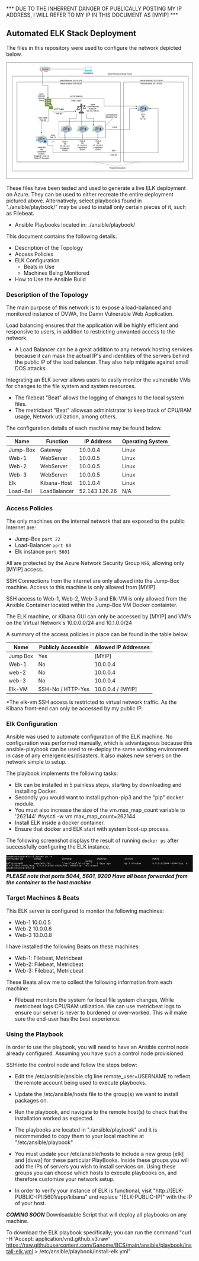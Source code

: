*** DUE TO THE INHERRENT DANGER OF PUBLICALLY POSTING MY IP ADDRESS, I WILL REFER TO MY IP IN THIS DOCUMENT AS [MYIP] ***


## Automated ELK Stack Deployment

The files in this repository were used to configure the network depicted below.

![Azure Elk Deployment](Images/Azure-elk-Deployment.png)

These files have been tested and used to generate a live ELK deployment on Azure. They can be used to either recreate the entire deployment pictured above. Alternatively, select playbooks found in "./ansible/playbook/" may be used to install only certain pieces of it, such as Filebeat.

  - Ansible Playbooks located in: ./ansible/playbook/

This document contains the following details:
- Description of the Topology
- Access Policies
- ELK Configuration
  - Beats in Use
  - Machines Being Monitored
- How to Use the Ansible Build


### Description of the Topology

The main purpose of this network is to expose a load-balanced and monitored instance of DVWA, the Damn Vulnerable Web Application.

Load balancing ensures that the application will be highly efficient and responsive to users, in addition to restricting unwanted access to the network.
- A Load Balancer can be a great addition to any network hosting services because it can mask the actual IP's and identities of the servers behind the public IP of the load balancer.  They also help mitigate against small DOS attacks.

Integrating an ELK server allows users to easily monitor the vulnerable VMs for changes to the file system and system resources.
- The filebeat "Beat" allows the logging of changes to the local system files.
- The metricbeat "Beat" allowsan administrator to keep track of CPU/RAM usage, Network utilization, among others. 

The configuration details of each machine may be found below.

| Name     | Function   | IP Address    | Operating System |
|----------|------------|---------------|------------------|
| Jump-Box |Gateway     | 10.0.0.4      | Linux            |
| Web-1    |WebServer   | 10.0.0.5      | Linux            |
| Web-2    |WebServer   | 10.0.0.5      | Linux            |
| Web-3    |WebServer   | 10.0.0.5      | Linux            |
| Elk      |Kibana-Host | 10.1.0.4      | Linux            |
| Load-Bal |LoadBalancer| 52.143.126.26 | N/A              |

### Access Policies

The only machines on the internal network that are exposed to the public Internet are:
 - Jump-Box `port 22`
 - Load-Balancer `port 80`
 - Elk instance `port 5601`  

All are protected by the Azure Network Security Group `NSG`, allowing only [MYIP] access.

SSH Connections from the internet are only allowed into the Jump-Box machine. Access to this machine is only allowed from [MYIP].

SSH access to Web-1, Web-2, Web-3 and Elk-VM is only allowed from the Ansible Container located within the Jump-Box VM Docker containter.

The ELK machine, or Kibana GUI can only be accessed by [MYIP] and VM's on the Virtual Network's 10.0.0.0/24 and 10.1.0.0/24

A summary of the access policies in place can be found in the table below.

| Name     | Publicly Accessible | Allowed IP Addresses |
|----------|---------------------|----------------------|
| Jump Box |       Yes           | [MYIP]               |
| Web-1    |       No            | 10.0.0.4             |
| web-2    |       No            | 10.0.0.4             |
| web-3    |       No            | 10.0.0.4             |
| Elk-VM   | SSH-No /  HTTP-Yes  | 10.0.0.4 / [MYIP]    |

*The elk-vm SSH access is restricted to virtual network traffic.  As the Kibana front-end can only be accessed by my public IP.

### Elk Configuration

Ansible was used to automate configuration of the ELK machine. No configuration was performed manually, which is advantageous because this ansible-playbook can be used to re-deploy the same working environment in case of any emergencies/disasters.  It also makes new servers on the network simple to setup.

The playbook implements the following tasks:
- Elk can be installed in 5 painless steps, starting by downloading and installing Docker.
- Secondly you would want to install python-pip3 and the "pip" docker module.
- You must also increase the size of the vm.max_map_count variable to '262144' #sysctl -w vm.max_map_count=262144
- Install ELK inside a docker container.
- Ensure that docker and ELK start with system boot-up process.


The following screenshot displays the result of running `docker ps` after successfully configuring the ELK instance.

![Successful Elk Deployment](Images/docker-ps.png)
***PLEASE note that ports 5044, 5601, 9200 Have all been forwarded from the container to the host machine***

### Target Machines & Beats
This ELK server is configured to monitor the following machines:
- Web-1 10.0.0.5
- Web-2 10.0.0.6
- Web-3 10.0.0.8

I have installed the following Beats on these machines:
  - Web-1: Filebeat, Metricbeat
  - Web-2: Filebeat, Metricbeat
  - Web-3: Filebeat, Metricbeat

These Beats allow me to collect the following information from each machine:
- Filebeat monitors the system for local file system changes, While metricbeat logs CPU/RAM utilization. We can use metricbeat logs to ensure our server is never to burdened or over-worked.  This will make sure the end-user has the best experience.

### Using the Playbook
In order to use the playbook, you will need to have an Ansible control node already configured. Assuming you have such a control node provisioned: 

SSH into the control node and follow the steps below:
- Edit the /etc/asnible/ansible.cfg line remote_user=USERNAME to reflect the remote account being used to execute playbooks.
- Update the /etc/ansible/hosts file to the group(s) we want to install packages on.
- Run the playbook, and navigate to the remote host(s) to check that the installation worked as expected.


- The playbooks are located in "./ansible/playbook" and it is recommended to copy them to your local machine at "/etc/ansible/playbook"
- You must update your /etc/ansible/hosts to include a new group [elk] and [dvwa] for these particular PlayBooks.  Inside these groups you will add the IPs of servers you wish to install services on.  Using these groups you can choose which hosts to execute playbooks on, and therefore customize your network setup.
- In order to verify your instance of ELK is functional, visit  "http://[ELK-PUBLIC-IP]:5601/app/kibana" and replace "[ELK-PUBLIC-IP]" with the IP of your host.

 ***COMING SOON*** Downloadable Script that will deploy all playbooks on any machine.

 To download the ELK playbook specifically; you can run the command "curl -H 'Accept: application/vnd.github.v3.raw' https://raw.githubusercontent.com/Ganome/BCS/main/ansible/playbook/install-elk.yml > /etc/ansible/playbook/install-elk.yml" 
